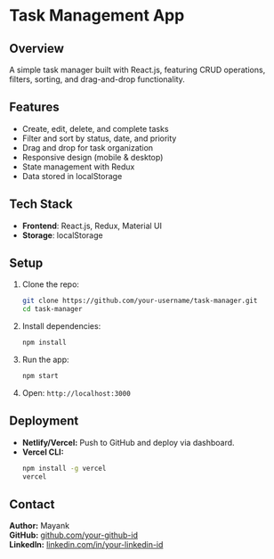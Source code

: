 # Task Management App

## Overview
A simple task manager built with React.js, featuring CRUD operations, filters, sorting, and drag-and-drop functionality.

## Features
- Create, edit, delete, and complete tasks
- Filter and sort by status, date, and priority
- Drag and drop for task organization
- Responsive design (mobile & desktop)
- State management with Redux
- Data stored in localStorage

## Tech Stack
- **Frontend**: React.js, Redux, Material UI
- **Storage**: localStorage

## Setup
1. Clone the repo:
   ```sh
   git clone https://github.com/your-username/task-manager.git
   cd task-manager
   ```
2. Install dependencies:
   ```sh
   npm install
   ```
3. Run the app:
   ```sh
   npm start
   ```
4. Open: `http://localhost:3000`

## Deployment
- **Netlify/Vercel:** Push to GitHub and deploy via dashboard.
- **Vercel CLI:**
   ```sh
   npm install -g vercel
   vercel
   ```

## Contact
**Author:** Mayank  
**GitHub:** [github.com/your-github-id](https://github.com/mayankkatyayan)  
**LinkedIn:** [linkedin.com/in/your-linkedin-id]((https://www.linkedin.com/in/mayankkat/))


